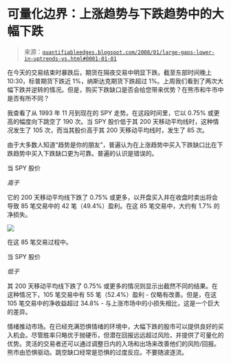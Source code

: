 <!--yml

category: 未分类

date: 2024-05-18 08:35:50

-->

# 可量化边界：上涨趋势与下跌趋势中的大幅下跌

> 来源：[`quantifiableedges.blogspot.com/2008/01/large-gaps-lower-in-uptrends-vs.html#0001-01-01`](http://quantifiableedges.blogspot.com/2008/01/large-gaps-lower-in-uptrends-vs.html#0001-01-01)

在今天的交易结束时暴跌后，期货在隔夜交易中明显下跌。截至东部时间晚上 10:30，标普期货下跌近 1%，纳斯达克期货下跌超过 1%。上周我们看到了两次大幅下跌并逆转的情况。但是，购买下跌缺口是否会给您带来优势？在熊市和牛市中是否有所不同？

我查看了从 1993 年 11 月到现在的 SPY 走势。在这段时间里，它以 0.75% 或更高的幅度向下跳空了 190 次。当 SPY 股价低于其 200 天移动平均线时，这种情况发生了 105 次，而当其股价高于其 200 天移动平均线时，发生了 85 次。

由于大多数人知道“趋势是你的朋友”，普遍认为在上涨趋势中买入下跌缺口比在下跌趋势中买入下跌缺口更为可靠。普遍的认识是错误的。

当 SPY 股价

*高于*

它的 200 天移动平均线下跌了 0.75% 或更多，以开盘买入并在收盘时卖出将会导致 85 笔交易中的 42 笔（49.4%）盈利。在这 85 笔交易中，大约有 1.7% 的净损失。

![](http://www.englishrussia.com/images/daily_photos/33.jpg)

在这 85 笔交易过程中。

当 SPY 股价

*低于*

其 200 天移动平均线下跌了 0.75% 或更多的情况则显示出截然不同的结果。在这种情况下，105 笔交易中有 55 笔（52.4%）盈利 - 仅略有改善。但是，在这 105 笔交易中的净收益超过 34.8% - 与上涨市场中的小损失相比，这是一个巨大的差异。

情绪推动市场。在已经充满恐惧情绪的环境中，大幅下跌的股市可以提供良好的买入机会。尽管胜率只略优于抛硬币，但潜在回报远远超过风险，并提供了可量化的优势。灵活的交易者还可以通过调整日内的入场和出场来改善他们的风险/回报。熊市由恐惧驱动。跳空缺口经常是恐惧的过度反应。不要随波逐流。

